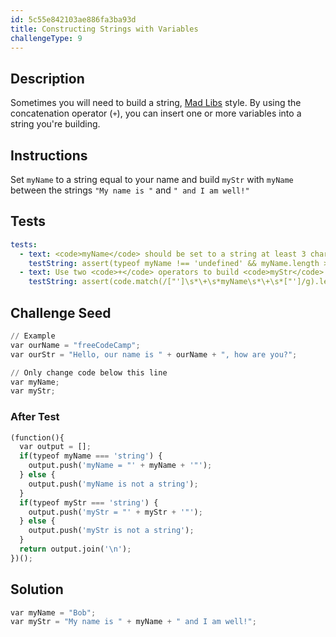 ```yaml
---
id: 5c55e842103ae886fa3ba93d
title: Constructing Strings with Variables
challengeType: 9
---
```


## Description
<section id='description'>
Sometimes you will need to build a string, <a href="https://en.wikipedia.org/wiki/Mad_Libs" target="_blank">Mad Libs</a> style. By using the concatenation operator (<code>+</code>), you can insert one or more variables into a string you're building.
</section>

## Instructions
<section id='instructions'>
Set <code>myName</code> to a string equal to your name and build <code>myStr</code> with <code>myName</code> between the strings <code>"My name is "</code> and <code>" and I am well!"</code>
</section>

## Tests
<section id='tests'>

```yml
tests:
  - text: <code>myName</code> should be set to a string at least 3 characters long
    testString: assert(typeof myName !== 'undefined' && myName.length > 2, '<code>myName</code> should be set to a string at least 3 characters long');
  - text: Use two <code>+</code> operators to build <code>myStr</code> with <code>myName</code> inside it
    testString: assert(code.match(/["']\s*\+\s*myName\s*\+\s*["']/g).length > 0, 'Use two <code>+</code> operators to build <code>myStr</code> with <code>myName</code> inside it');

```

</section>

## Challenge Seed
<section id='challengeSeed'>

<div id='py-seed'>

```python
// Example
var ourName = "freeCodeCamp";
var ourStr = "Hello, our name is " + ourName + ", how are you?";

// Only change code below this line
var myName;
var myStr;


```

</div>


### After Test
<div id='js-teardown'>

```python
(function(){
  var output = [];
  if(typeof myName === 'string') {
    output.push('myName = "' + myName + '"');
  } else {
    output.push('myName is not a string');
  }
  if(typeof myStr === 'string') {
    output.push('myStr = "' + myStr + '"');
  } else {
    output.push('myStr is not a string');
  }
  return output.join('\n');
})();
```

</div>

</section>

## Solution
<section id='solution'>


```python
var myName = "Bob";
var myStr = "My name is " + myName + " and I am well!";
```

</section>
